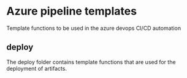# Azure pipeline templates

Template functions to be used in the azure devops CI/CD automation

## deploy
The deploy folder contains template functions that are used for the deployment of artifacts.
